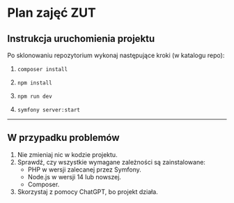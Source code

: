 # Plan zajęć ZUT

## Instrukcja uruchomienia projektu

Po sklonowaniu repozytorium wykonaj następujące kroki (w katalogu repo):

1. `composer install`

2. `npm install`

3. `npm run dev`

4. `symfony server:start`
---

## W przypadku problemów

1. Nie zmieniaj nic w kodzie projektu.
2. Sprawdź, czy wszystkie wymagane zależności są zainstalowane:
    - PHP w wersji zalecanej przez Symfony.
    - Node.js w wersji 14 lub nowszej.
    - Composer.
3. Skorzystaj z pomocy ChatGPT, bo projekt działa.
